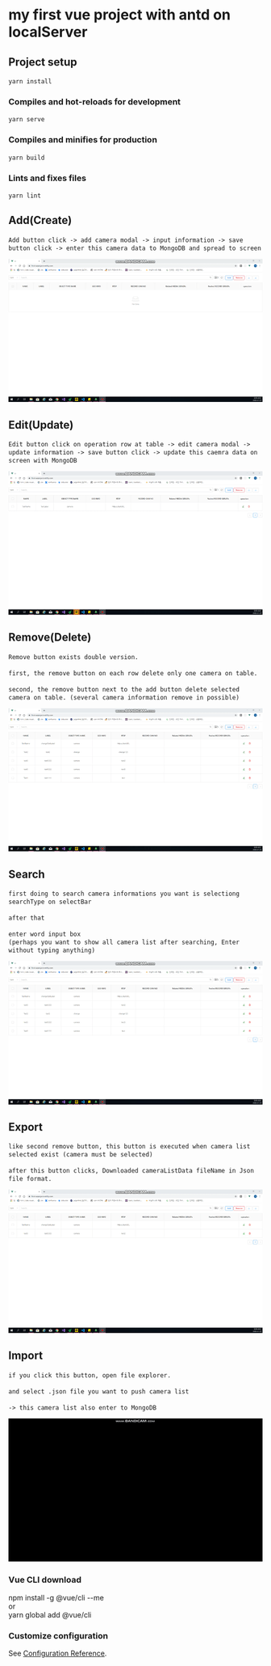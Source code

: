 # my first vue project with antd on localServer

## Project setup
```
yarn install
```

### Compiles and hot-reloads for development
```
yarn serve
```

### Compiles and minifies for production
```
yarn build
```

### Lints and fixes files
```
yarn lint
```

## Add(Create)
```
Add button click -> add camera modal -> input information -> save button click -> enter this camera data to MongoDB and spread to screen
```
![Camera Add](https://github.com/dndud2906/first_local_vue_project/blob/master/example/add.gif)

## Edit(Update)
```
Edit button click on operation row at table -> edit camera modal -> update information -> save button click -> update this caemra data on screen with MongoDB
```
![Camera Edit](https://github.com/dndud2906/first_local_vue_project/blob/master/example/edit.gif)

## Remove(Delete)
```
Remove button exists double version.

first, the remove button on each row delete only one camera on table.

second, the remove button next to the add button delete selected camera on table. (several camera information remove in possible)
```
![Camera Remove](https://github.com/dndud2906/first_local_vue_project/blob/master/example/remove.gif)

## Search
```
first doing to search camera informations you want is selectiong searchType on selectBar

after that

enter word input box
(perhaps you want to show all camera list after searching, Enter without typing anything)
```
![Camera Search](https://github.com/dndud2906/first_local_vue_project/blob/master/example/search.gif)

## Export
```
like second remove button, this button is executed when camera list selected exist (camera must be selected)

after this button clicks, Downloaded cameraListData fileName in Json file format.
```
![Camera Export](https://github.com/dndud2906/first_local_vue_project/blob/master/example/export.gif)

## Import
```
if you click this button, open file explorer.

and select .json file you want to push camera list

-> this camera list also enter to MongoDB
```
![Camera Import](https://github.com/dndud2906/first_local_vue_project/blob/master/example/import.gif)

### Vue CLI download
npm install -g @vue/cli     --me  
or  
yarn global add @vue/cli

### Customize configuration
See [Configuration Reference](https://cli.vuejs.org/config/).
